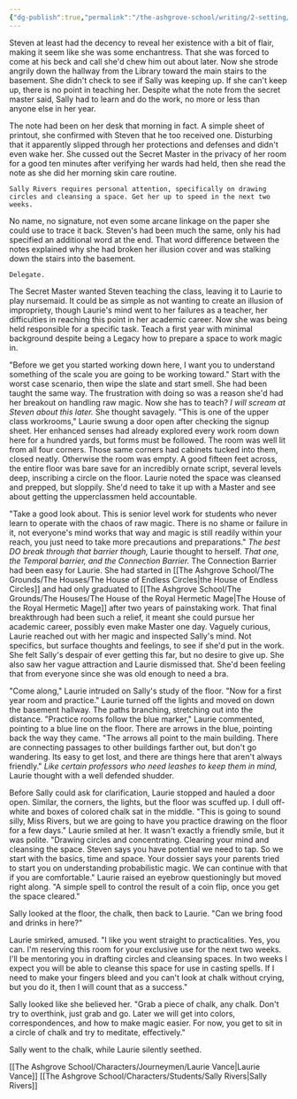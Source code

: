 ```yaml
---
{"dg-publish":true,"permalink":"/the-ashgrove-school/writing/2-setting/1-02b-lab-work-laurie-s-pov/"}
---
```


Steven at least had the decency to reveal her existence with a bit of flair, making it seem like she was some enchantress. That she was forced to come at his beck and call she'd chew him out about later. Now she strode angrily down the hallway from the Library toward the main stairs to the basement. She didn't check to see if Sally was keeping up. If she can't keep up, there is no point in teaching her.  Despite what the note from the secret master said, Sally had to learn and do the work, no more or less than anyone else in her year. 

The note had been on her desk that morning in fact. A simple sheet of printout, she confirmed with Steven that he too received one. Disturbing that it apparently slipped through her protections and defenses and didn't even wake her. She cussed out the Secret Master in the privacy of her room for a good ten minutes after verifying her wards had held, then she read the note as she did her morning skin care routine. 

	Sally Rivers requires personal attention, specifically on drawing circles and cleansing a space. Get her up to speed in the next two weeks. 

No name, no signature, not even some arcane linkage on the paper she could use to trace it back. Steven's had been much the same, only his had specified an additional word at the end. That word difference between the notes explained why she had broken her illusion cover and was stalking down the stairs into the basement. 

	Delegate.

The Secret Master wanted Steven teaching the class, leaving it to Laurie to play nursemaid. It could be as simple as not wanting to create an illusion of impropriety, though Laurie's mind went to her failures as a teacher, her difficulties in reaching this point in her academic career. Now she was being held responsible for a specific task. Teach a first year with minimal background despite being a Legacy how to prepare a space to work magic in. 

"Before we get you started working down here, I want you to understand something of the scale you are going to be working toward." Start with the worst case scenario, then wipe the slate and start smell. She had been taught the same way. The frustration with doing so was a reason she'd had her breakout on handling raw magic. Now she has to teach? *I will scream at Steven about this later.* She thought savagely. "This is one of the upper class workrooms," Laurie swung a door open after checking the signup sheet. Her enhanced senses had already explored every work room down here for a hundred yards, but forms must be followed. The room was well lit from all four corners. Those same corners had cabinets tucked into them, closed neatly. Otherwise the room was empty. A good fifteen feet across, the entire floor was bare save for an incredibly ornate script, several levels deep, inscribing a circle on the floor. Laurie noted the space was cleansed and prepped, but sloppily. She'd need to take it up with a Master and see about getting the upperclassmen held accountable.

"Take a good look about. This is senior level work for students who never learn to operate with the chaos of raw magic. There is no shame or failure in it, not everyone's mind works that way and magic is still readily within your reach, you just need to take more precautions and preparations." *The best DO break through that barrier though,* Laurie thought to herself. *That one, the Temporal barrier, and the Connection Barrier.* The Connection Barrier had been easy for Laurie. She had started in [[The Ashgrove School/The Grounds/The Houses/The House of Endless Circles\|the House of Endless Circles]] and had only graduated to [[The Ashgrove School/The Grounds/The Houses/The House of the Royal Hermetic Mage\|The House of the Royal Hermetic Mage]] after two years of painstaking work. That final breakthrough had been such a relief, it meant she could pursue her academic career, possibly even make Master one day. Vaguely curious, Laurie reached out with her magic and inspected Sally's mind. Not specifics, but surface thoughts and feelings, to see if she'd put in the work. She felt Sally's despair of ever getting this far, but no desire to give up. She also saw her vague attraction and Laurie dismissed that. She'd been feeling that from everyone since she was old enough to need a bra.

"Come along," Laurie intruded on Sally's study of the floor. "Now for a first year room and practice." Laurie turned off the lights and moved on down the basement hallway. The paths branching, stretching out into the distance. "Practice rooms follow the blue marker," Laurie commented, pointing to a blue line on the floor. There are arrows in the blue, pointing back the way they came. "The arrows all point to the main building. There are connecting passages to other buildings farther out, but don't go wandering. Its easy to get lost, and there are things here that aren't always friendly." *Like certain professors who need leashes to keep them in mind,* Laurie thought with a well defended shudder. 

Before Sally could ask for clarification, Laurie stopped and hauled a door open. Similar, the corners, the lights, but the floor was scuffed up. I dull off-white and boxes of colored chalk sat in the middle. "This is going to sound silly, Miss Rivers, but we are going to have you practice drawing on the floor for a few days." Laurie smiled at her. It wasn't exactly a friendly smile, but it was polite. "Drawing circles and concentrating. Clearing your mind and cleansing the space. Steven says you have potential we need to tap. So we start with the basics, time and space. Your dossier says your parents tried to start you on understanding probabilistic magic. We can continue with that if you are comfortable." Laurie raised an eyebrow questioningly but moved right along. "A simple spell to control the result of a coin flip, once you get the space cleared."

Sally looked at the floor, the chalk, then back to Laurie. "Can we bring food and drinks in here?" 

Laurie smirked, amused. "I like you went straight to practicalities. Yes, you can. I'm reserving this room for your exclusive use for the next two weeks. I'll be mentoring you in drafting circles and cleansing spaces. In two weeks I expect you will be able to cleanse this space for use in casting spells. If I need to make your fingers bleed and you can't look at chalk without crying, but you do it, then I will count that as a success."

Sally looked like she believed her. "Grab a piece of chalk, any chalk. Don't try to overthink, just grab and go. Later we will get into colors, correspondences, and how to make magic easier. For now, you get to sit in a circle of chalk and try to meditate, effectively."

Sally went to the chalk, while Laurie silently seethed.

[[The Ashgrove School/Characters/Journeymen/Laurie Vance\|Laurie Vance]]
[[The Ashgrove School/Characters/Students/Sally Rivers\|Sally Rivers]]
